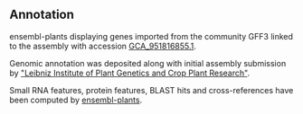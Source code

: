 **Annotation**
----------

ensembl-plants displaying genes imported from the community GFF3 linked to the assembly with accession [GCA\_951816855.1](http://www.ebi.ac.uk/ena/data/view/GCA_951816855.1).

Genomic annotation was deposited along with initial assembly submission by ["Leibniz Institute of Plant Genetics and Crop Plant Research"](https://www.ipk-gatersleben.de/en/).

Small RNA features, protein features, BLAST hits and cross-references have been
computed by [ensembl-plants](https://plants.ensembl.org/info/genome/annotation/index.html).
